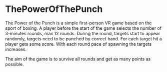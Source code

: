# ThePowerOfThePunch
The Power of the Punch is a simple first-person VR game based on the sport of boxing.
A player before the start of the game selects the number of 3-minutes rounds, max 12 rounds. During the round, targets start to appear randomly, targets need to be punched by correct hand. For each target hit a player gets some score. With each round pace of spawning the targets increases.

The aim of the game is to survive all rounds and get as many points as possible.
